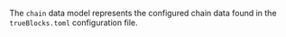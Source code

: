 The `chain` data model represents the configured chain data found in the `trueBlocks.toml`
configuration file.
